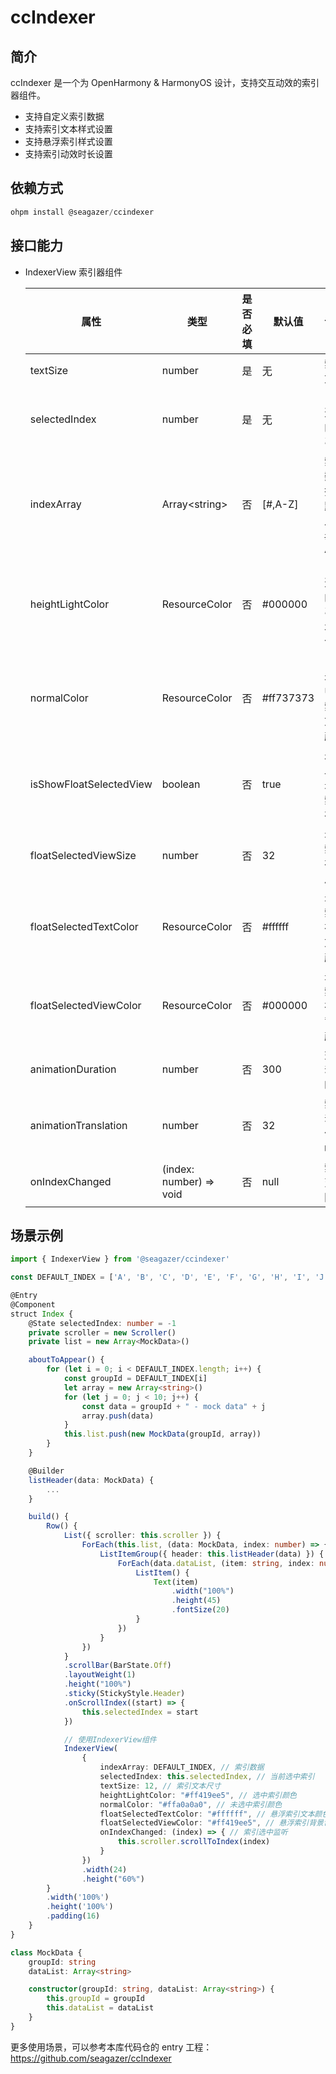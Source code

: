 # ccIndexer

## 简介

ccIndexer 是一个为 OpenHarmony & HarmonyOS 设计，支持交互动效的索引器组件。

- 支持自定义索引数据
- 支持索引文本样式设置
- 支持悬浮索引样式设置
- 支持索引动效时长设置

## 依赖方式

```ts
ohpm install @seagazer/ccindexer
```

## 接口能力

- IndexerView 索引器组件

  | 属性                    | 类型                    | 是否必填 | 默认值    | 说明                     |
  | ----------------------- | ----------------------- | -------- | --------- | ------------------------ |
  | textSize                | number                  | 是       | 无        | 索引文本                 |
  | selectedIndex           | number                  | 是       | 无        | 当前选中的索引值         |
  | indexArray              | Array\<string>          | 否       | [#,A-Z]   | 索引数据，默认从#，A-Z   |
  | heightLightColor        | ResourceColor           | 否       | #000000   | 当前选中的索引文本颜色   |
  | normalColor             | ResourceColor           | 否       | #ff737373 | 当前未选中的索引文本颜色 |
  | isShowFloatSelectedView | boolean                 | 否       | true      | 是否显示悬浮索引视图     |
  | floatSelectedViewSize   | number                  | 否       | 32        | 悬浮索引视图尺寸         |
  | floatSelectedTextColor  | ResourceColor           | 否       | #ffffff   | 悬浮索引视图文本颜色     |
  | floatSelectedViewColor  | ResourceColor           | 否       | #000000   | 悬浮索引视图背景颜色     |
  | animationDuration       | number                  | 否       | 300       | 交互动效时长             |
  | animationTranslation    | number                  | 否       | 32        | 索引动效便宜幅度         |
  | onIndexChanged          | (index: number) => void | 否       | null      | 索引变更回调             |

## 场景示例

```ts
import { IndexerView } from '@seagazer/ccindexer'

const DEFAULT_INDEX = ['A', 'B', 'C', 'D', 'E', 'F', 'G', 'H', 'I', 'J', 'K', 'L', 'M', 'N', 'O', 'P', 'Q', 'R', 'S', 'T', 'U', 'V', 'W', 'X', 'Y', 'Z']

@Entry
@Component
struct Index {
    @State selectedIndex: number = -1
    private scroller = new Scroller()
    private list = new Array<MockData>()

    aboutToAppear() {
        for (let i = 0; i < DEFAULT_INDEX.length; i++) {
            const groupId = DEFAULT_INDEX[i]
            let array = new Array<string>()
            for (let j = 0; j < 10; j++) {
                const data = groupId + " - mock data" + j
                array.push(data)
            }
            this.list.push(new MockData(groupId, array))
        }
    }

    @Builder
    listHeader(data: MockData) {
        ...
    }

    build() {
        Row() {
            List({ scroller: this.scroller }) {
                ForEach(this.list, (data: MockData, index: number) => {
                    ListItemGroup({ header: this.listHeader(data) }) {
                        ForEach(data.dataList, (item: string, index: number) => {
                            ListItem() {
                                Text(item)
                                    .width("100%")
                                    .height(45)
                                    .fontSize(20)
                            }
                        })
                    }
                })
            }
            .scrollBar(BarState.Off)
            .layoutWeight(1)
            .height("100%")
            .sticky(StickyStyle.Header)
            .onScrollIndex((start) => {
                this.selectedIndex = start
            })

            // 使用IndexerView组件
            IndexerView(
                {
                    indexArray: DEFAULT_INDEX, // 索引数据
                    selectedIndex: this.selectedIndex, // 当前选中索引
                    textSize: 12, // 索引文本尺寸
                    heightLightColor: "#ff419ee5", // 选中索引颜色
                    normalColor: "#ffa0a0a0", // 未选中索引颜色
                    floatSelectedTextColor: "#ffffff", // 悬浮索引文本颜色
                    floatSelectedViewColor: "#ff419ee5", // 悬浮索引背景色
                    onIndexChanged: (index) => { // 索引选中监听
                        this.scroller.scrollToIndex(index)
                    }
                })
                .width(24)
                .height("60%")
        }
        .width('100%')
        .height('100%')
        .padding(16)
    }
}

class MockData {
    groupId: string
    dataList: Array<string>

    constructor(groupId: string, dataList: Array<string>) {
        this.groupId = groupId
        this.dataList = dataList
    }
}
```

更多使用场景，可以参考本库代码仓的 entry 工程：
https://github.com/seagazer/ccIndexer
